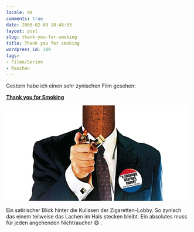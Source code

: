 ```yaml
---
locale: de
comments: true
date: 2008-02-09 18:48:53
layout: post
slug: thank-you-for-smoking
title: Thank you for smoking
wordpress_id: 389
tags:
- Filme/Serien
- Rauchen
---
```


Gestern habe ich einen sehr zynischen Film gesehen: 

**[Thank you for Smoking](http://www.amazon.de/gp/product/B000I5YQYS?ie=UTF8&tag=wannawork-21&linkCode=as2&camp=1638&creative=6742&creativeASIN=B000I5YQYS)**

[![](/images/2008-02-09-thank-you-for-smoking/thankyouforsmoking.jpg)](http://www.amazon.de/gp/product/B000I5YQYS?ie=UTF8&tag=wannawork-21&linkCode=as2&camp=1638&creative=6742&creativeASIN=B000I5YQYS)

Ein satirischer Blick hinter die Kulissen der Zigaretten-Lobby. So zynisch das
einem teilweise das Lachen im Hals stecken bleibt. Ein absolutes muss für jeden
angehenden Nichtraucher :smile: .
